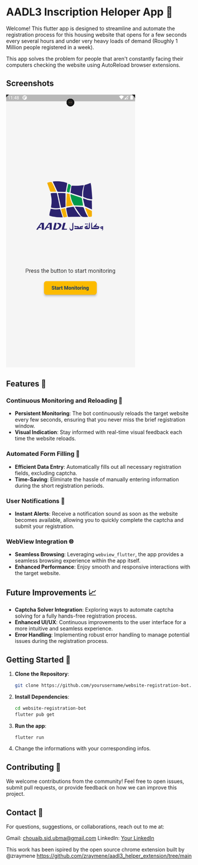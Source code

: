 # AADL3 Inscription Heloper App 🚀

Welcome! This flutter app is designed to streamline and automate the registration process for this housing website that opens for a few seconds every several hours and under very heavy loads of demand (Roughly 1 Million people registered in a week).

This app solves the problem for people that aren't constantly facing their computers checking the website using AutoReload browser extensions.

## Screenshots 
![App Screenshot](https://github.com/sidChouaib/Aadl3-inscription-helper-app/blob/main/01.png)

## Features 🌟

### Continuous Monitoring and Reloading 🔄
- **Persistent Monitoring**: The bot continuously reloads the target website every few seconds, ensuring that you never miss the brief registration window.
- **Visual Indication**: Stay informed with real-time visual feedback each time the website reloads.

### Automated Form Filling 📝
- **Efficient Data Entry**: Automatically fills out all necessary registration fields, excluding captcha.
- **Time-Saving**: Eliminate the hassle of manually entering information during the short registration periods.

### User Notifications 🔔
- **Instant Alerts**: Receive a notification sound as soon as the website becomes available, allowing you to quickly complete the captcha and submit your registration.

### WebView Integration 🌐
- **Seamless Browsing**: Leveraging `webview_flutter`, the app provides a seamless browsing experience within the app itself.
- **Enhanced Performance**: Enjoy smooth and responsive interactions with the target website.

## Future Improvements 📈
- **Captcha Solver Integration**: Exploring ways to automate captcha solving for a fully hands-free registration process.
- **Enhanced UI/UX**: Continuous improvements to the user interface for a more intuitive and seamless experience.
- **Error Handling**: Implementing robust error handling to manage potential issues during the registration process.

## Getting Started 🚀

1. **Clone the Repository**: 
   ```bash
   git clone https://github.com/yourusername/website-registration-bot.git

2. **Install Dependencies**: 
   ```bash 
   cd website-registration-bot
   flutter pub get

3. **Run the app**: 
   ```bash
   flutter run

4. Change the informations with your corresponding infos.

## Contributing 🤝
We welcome contributions from the community! Feel free to open issues, submit pull requests, or provide feedback on how we can improve this project.

## Contact 📧
For questions, suggestions, or collaborations, reach out to me at:

Gmail: chouaib.sid.ubma@gmail.com
LinkedIn: [Your LinkedIn](https://www.linkedin.com/in/chouaib-sid/)

This work has been ispired by the open source chrome extension built by @zraymene https://github.com/zraymene/aadl3_helper_extension/tree/main
